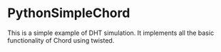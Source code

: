 # PythonSimpleChord
This is a simple example of DHT simulation. It implements all the basic functionality of Chord using twisted.
